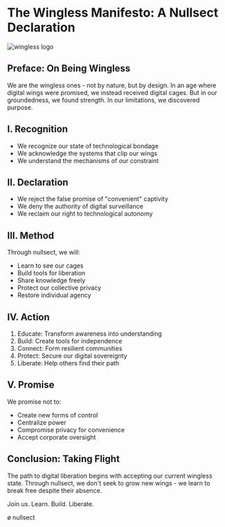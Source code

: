 # The Wingless Manifesto: A Nullsect Declaration

![wingless logo](./org/media/wingless.png)

## Preface: On Being Wingless

We are the wingless ones - not by nature, but by design. In an age where digital wings were promised, we instead received digital cages. But in our groundedness, we found strength. In our limitations, we discovered purpose.

## I. Recognition

- We recognize our state of technological bondage
- We acknowledge the systems that clip our wings
- We understand the mechanisms of our constraint

## II. Declaration

- We reject the false promise of "convenient" captivity
- We deny the authority of digital surveillance
- We reclaim our right to technological autonomy

## III. Method

Through nullsect, we will:

- Learn to see our cages
- Build tools for liberation
- Share knowledge freely
- Protect our collective privacy
- Restore individual agency

## IV. Action

1. Educate: Transform awareness into understanding
2. Build: Create tools for independence
3. Connect: Form resilient communities
4. Protect: Secure our digital sovereignty
5. Liberate: Help others find their path

## V. Promise

We promise not to:

- Create new forms of control
- Centralize power
- Compromise privacy for convenience
- Accept corporate oversight

## Conclusion: Taking Flight

The path to digital liberation begins with accepting our current wingless state. Through nullsect, we don't seek to grow new wings - we learn to break free despite their absence.

Join us. Learn. Build. Liberate.

ø nullsect

